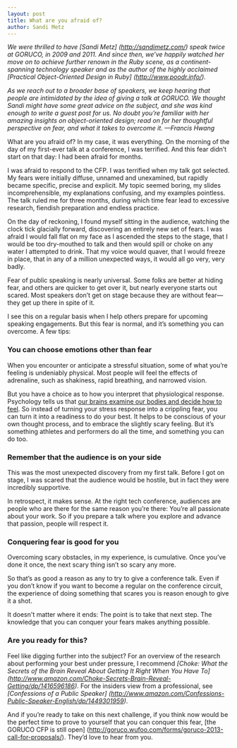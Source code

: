 ```yaml
---
layout: post
title: What are you afraid of?
author: Sandi Metz
---
```

*We were thrilled to have [Sandi Metz] (http://sandimetz.com/) speak twice
at GORUCO, in 2009 and 2011. And since then, we’ve happily watched her
move on to achieve further renown in the Ruby scene, as a
continent-spanning technology speaker and as the author of the highly
acclaimed [Practical Object-Oriented Design in Ruby]
(http://www.poodr.info/).*

*As we reach out to a broader base of speakers, we keep hearing that
people are intimidated by the idea of giving a talk at GORUCO. We
thought Sandi might have some great advice on the subject, and she was
kind enough to write a guest post for us. No doubt you’re familiar with
her amazing insights on object-oriented design; read on for her
thoughtful perspective on fear, and what it takes to overcome it. &mdash;Francis Hwang*

What are you afraid of? In my case, it was everything. On the morning of the day of my first-ever talk at a conference, I was terrified. And this fear didn’t start on that day: I had been afraid for months.

I was afraid to respond to the CFP. I was terrified when my talk got selected. My fears were initially diffuse, unnamed and unexamined, but rapidly became specific, precise and explicit.  My topic seemed boring, my slides incomprehensible, my explanations confusing, and my examples pointless.  The talk ruled me for three months, during which time fear lead to excessive research, fiendish preparation and endless practice.

On the day of reckoning, I found myself sitting in the audience, watching the clock tick glacially forward, discovering an entirely new set of fears. I was afraid I would fall flat on my face as I ascended the steps to the stage, that I would be too dry-mouthed to talk and then would spill or choke on any water I attempted to drink. That my voice would quaver, that I would freeze in place, that in any of a million unexpected ways, it would all go very, very badly.

Fear of public speaking is nearly universal. Some folks are better at
hiding fear, and others are quicker to get over it, but nearly everyone
starts out scared. Most speakers don’t get on stage because they are
without fear&mdash;they get up there in spite of it.

I see this on a regular basis when I help others prepare for upcoming speaking engagements. But this fear is normal, and it’s something you can overcome. A few tips:

### You can choose emotions other than fear

When you encounter or anticipate a stressful situation, some of what you’re feeling is undeniably physical. Most people will feel the effects of adrenaline, such as shakiness, rapid breathing, and narrowed vision.

But you have a choice as to how you interpret that physiological
response. Psychology tells us that [our brains examine our bodies and
decide how to
feel](http://en.wikipedia.org/wiki/Excitation-transfer_theory). So
instead of turning your stress response into a crippling fear, you can
turn it into a readiness to do your best. It helps to be conscious of
your own thought process, and to embrace the slightly scary feeling. But
it’s something athletes and performers do all the time, and something
you can do too.

### Remember that the audience is on your side

This was the most unexpected discovery from my first talk. Before I got
on stage, I was scared that the audience would be hostile, but in fact
they were incredibly supportive.

In retrospect, it makes sense. At the right tech conference, audiences
are people who are there for the same reason you’re there: You’re all
passionate about your work. So if you prepare a talk where you explore
and advance that passion, people will respect it.

### Conquering fear is good for you

Overcoming scary obstacles, in my experience, is cumulative. Once you’ve done it once, the next scary thing isn’t so scary any more.

So that’s as good a reason as any to try to give a conference talk. Even if you don’t know if you want to become a regular on the conference circuit, the experience of doing something that scares you is reason enough to give it a shot.

It doesn't matter where it ends: The point is to take that next step.
The knowledge that you can conquer your fears makes anything possible.

### Are you ready for this?

Feel like digging further into the subject? For an overview of the
research about performing your best under pressure, I recommend
<cite>[Choke: What the Secrets of the Brain Reveal About Getting It
Right When You Have To]
(http://www.amazon.com/Choke-Secrets-Brain-Reveal-Getting/dp/1416596186)</cite>.
For the insiders view from a professional, see <cite>[Confessions of a
Public Speaker]
(http://www.amazon.com/Confessions-Public-Speaker-English/dp/1449301959)</cite>.

And if you’re ready to take on this next challenge, if you think now
would be the perfect time to prove to yourself that you can conquer this
fear, [the GORUCO CFP is still open] (http://goruco.wufoo.com/forms/goruco-2013-call-for-proposals/). They’d love to hear from you.
